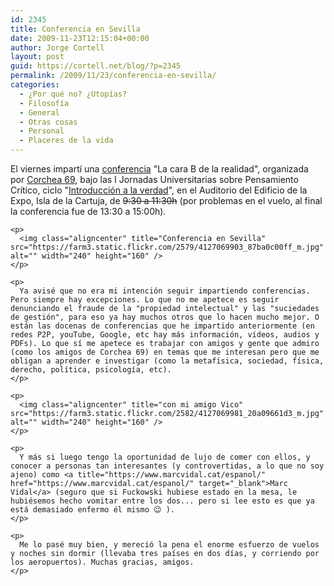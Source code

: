 ```yaml
---
id: 2345
title: Conferencia en Sevilla
date: 2009-11-23T12:15:04+00:00
author: Jorge Cortell
layout: post
guid: https://cortell.net/blog/?p=2345
permalink: /2009/11/23/conferencia-en-sevilla/
categories:
  - ¿Por qué no? ¿Utopías?
  - Filosofí­a
  - General
  - Otras cosas
  - Personal
  - Placeres de la vida
---
```

<div>
  <div>
    <p>
      El viernes impartí una <a title="https://corchea69.com/Introduccion%20a%20la%20verdad/Introduccion%20a%20la%20verdad_programa2.htm" href="https://corchea69.com/Introduccion%20a%20la%20verdad/Introduccion%20a%20la%20verdad_programa2.htm" target="_blank">conferencia</a> "La cara B de la realidad", organizada por <a title="https://www.corchea69.com/" href="https://www.corchea69.com/" target="_blank">Corchea 69</a>, bajo las I Jornadas Universitarias sobre Pensamiento Crítico, ciclo "<a title="https://corchea69.com/Introduccion%20a%20la%20verdad/Introduccion%20a%20la%20verdad_intro.htm" href="https://corchea69.com/Introduccion%20a%20la%20verdad/Introduccion%20a%20la%20verdad_intro.htm" target="_blank">Introducción a la verdad</a>", en el Auditorio del Edificio de la Expo, Isla de la Cartuja, de <span style="text-decoration: line-through">9:30 a 11:30h</span> (por problemas en el vuelo, al final la conferencia fue de 13:30 a 15:00h).
    </p>
    
    <p>
      <img class="aligncenter" title="Conferencia en Sevilla" src="https://farm3.static.flickr.com/2579/4127069903_87ba0c00ff_m.jpg" alt="" width="240" height="160" />
    </p>
    
    <p>
      Ya avisé que no era mi intención seguir impartiendo conferencias. Pero siempre hay excepciones. Lo que no me apetece es seguir denunciando el fraude de la "propiedad intelectual" y las "suciedades de gestión", para eso ya hay muchos otros que lo hacen mucho mejor. O están las docenas de conferencias que he impartido anteriormente (en redes P2P, youTube, Google, etc hay más información, vídeos, audios y PDFs). Lo que sí me apetece es trabajar con amigos y gente que admiro (como los amigos de Corchea 69) en temas que me interesan pero que me obligan a aprender e investigar (como la metafísica, sociedad, física, derecho, política, psicología, etc).
    </p>
    
    <p>
      <img class="aligncenter" title="con mi amigo Vico" src="https://farm3.static.flickr.com/2582/4127069981_20a09661d3_m.jpg" alt="" width="240" height="160" />
    </p>
    
    <p>
      Y más si luego tengo la oportunidad de lujo de comer con ellos, y conocer a personas tan interesantes (y controvertidas, a lo que no soy ajeno) como <a title="https://www.marcvidal.cat/espanol/" href="https://www.marcvidal.cat/espanol/" target="_blank">Marc Vidal</a> (seguro que si Fuckowski hubiese estado en la mesa, le hubiésemos hecho vomitar entre los dos... pero si lee esto es que ya está demasiado enfermo él mismo 😉 ).
    </p>
    
    <p>
      Me lo pasé muy bien, y mereció la pena el enorme esfuerzo de vuelos y noches sin dormir (llevaba tres países en dos días, y corriendo por los aeropuertos). Muchas gracias, amigos.
    </p>
  </div>
</div>